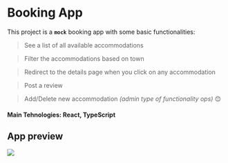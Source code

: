 #  Booking App

This project is a **`mock`** booking app with some basic functionalities:
> See a list of all available accommodations

> Filter the accommodations based on town

> Redirect to the details page when you click on any accommodation

> Post a review
 
> Add/Delete new accommodation *(admin type of functionality ops)* 😊

#### Main Tehnologies: React, TypeScript
## App preview
![](public/demo.gif)